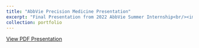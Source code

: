 ```yaml
---
title: "AbbVie Precision Medicine Presentation"
excerpt: "Final Presentation from 2022 AbbVie Summer Internship<br/><img src='/images/abbvie_pmed_logo.png'>"
collection: portfolio
---
```

[View PDF Presentation](/files/andrew_warrington_pmed_presentation.pdf)